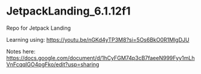 # JetpackLanding_6.1.12f1
Repo for Jetpack Landing


Learning using: https://youtu.be/nGKd4yTP3M8?si=5Os6BkO0R1MlgDJU


Notes here: https://docs.google.com/document/d/1hCyFGM74p3cB7faeeN999Fyy1mLhVnFcqqlGO4pgFko/edit?usp=sharing
